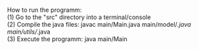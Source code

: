 How to run the programm:<br/>
(1) Go to the "src" directory into a terminal/console<br/>
(2) Compile the java files: javac main/Main.java main/model/*.java main/utils/*.java<br/>
(3) Execute the programm: java main/Main<br/>